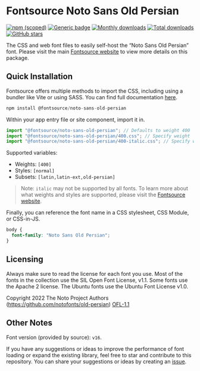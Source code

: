 # Fontsource Noto Sans Old Persian

[![npm (scoped)](https://img.shields.io/npm/v/@fontsource/noto-sans-old-persian?color=brightgreen)](https://www.npmjs.com/package/@fontsource/noto-sans-old-persian) [![Generic badge](https://img.shields.io/badge/fontsource-passing-brightgreen)](https://github.com/fontsource/fontsource) [![Monthly downloads](https://badgen.net/npm/dm/@fontsource/noto-sans-old-persian)](https://github.com/fontsource/fontsource) [![Total downloads](https://badgen.net/npm/dt/@fontsource/noto-sans-old-persian)](https://github.com/fontsource/fontsource) [![GitHub stars](https://img.shields.io/github/stars/fontsource/fontsource.svg?style=social&label=Star)](https://github.com/fontsource/fontsource/stargazers)

The CSS and web font files to easily self-host the “Noto Sans Old Persian” font. Please visit the main [Fontsource website](https://fontsource.org/fonts/noto-sans-old-persian) to view more details on this package.

## Quick Installation

Fontsource offers multiple methods to import the CSS, including using a bundler like Vite or using SASS. You can find full documentation [here](https://fontsource.org/docs/getting-started/introduction).

```javascript
npm install @fontsource/noto-sans-old-persian
```

Within your app entry file or site component, import it in.

```javascript
import "@fontsource/noto-sans-old-persian"; // Defaults to weight 400
import "@fontsource/noto-sans-old-persian/400.css"; // Specify weight
import "@fontsource/noto-sans-old-persian/400-italic.css"; // Specify weight and style
```

Supported variables:
- Weights: `[400]`
- Styles: `[normal]`
- Subsets: `[latin,latin-ext,old-persian]`

> Note: `italic` may not be supported by all fonts. To learn more about what weights and styles are supported, please visit the [Fontsource website](https://fontsource.org/fonts/noto-sans-old-persian).

Finally, you can reference the font name in a CSS stylesheet, CSS Module, or CSS-in-JS.

```css
body {
  font-family: "Noto Sans Old Persian";
}
```

## Licensing
Always make sure to read the license for each font you use. Most of the fonts in the collection use the SIL Open Font License, v1.1. Some fonts use the Apache 2 license. The Ubuntu fonts use the Ubuntu Font License v1.0.

Copyright 2022 The Noto Project Authors (https://github.com/notofonts/old-persian)
[OFL-1.1](https://openfontlicense.org)

## Other Notes
Font version (provided by source): `v16`.

If you have any suggestions or ideas to improve the performance of font loading or expand the existing library, feel free to star and contribute to this repository. You can share your suggestions or ideas by creating an [issue](https://github.com/fontsource/fontsource/issues).